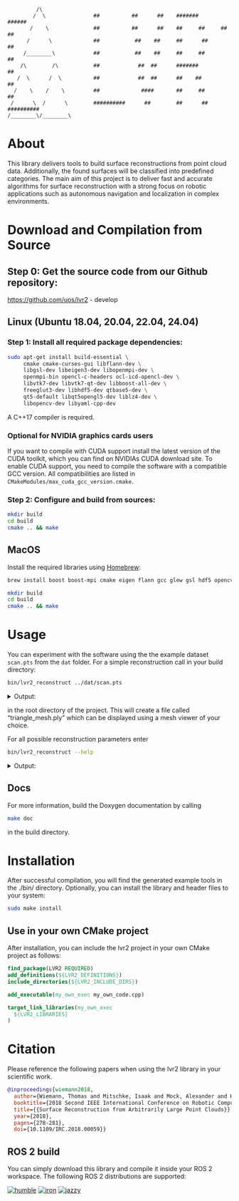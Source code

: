 ```console
         /\
        /  \               ##          ##      ##    #######         ######
       /    \              ##          ##      ##    ##     ##     ##      ##
      /      \             ##           ##    ##     ##      ##            ##
     /________\            ##           ##    ##     ##     ##            ##
    /\        /\           ##            ##  ##      #######             ##
   /  \      /  \          ##            ##  ##      ##    ##          ##
  /    \    /    \         ##             ####       ##     ##       ##
 /      \  /      \        ##########      ##        ##      ##    ##########
/________\/________\
```

# About

This library delivers tools to build surface reconstructions from point cloud
data. Additionally, the found surfaces will be classified into predefined categories. The main aim of this
project is to deliver fast and accurate algorithms for surface reconstruction with a strong focus on
robotic applications such as autonomous navigation and localization in complex environments.

# Download and Compilation from Source

## Step 0: Get the source code from our Github repository:

https://github.com/uos/lvr2 - develop

## Linux (Ubuntu 18.04, 20.04, 22.04, 24.04)

### Step 1: Install all required package dependencies: 

```bash
sudo apt-get install build-essential \
     cmake cmake-curses-gui libflann-dev \
     libgsl-dev libeigen3-dev libopenmpi-dev \
     openmpi-bin opencl-c-headers ocl-icd-opencl-dev \
     libvtk7-dev libvtk7-qt-dev libboost-all-dev \
     freeglut3-dev libhdf5-dev qtbase5-dev \
     qt5-default libqt5opengl5-dev liblz4-dev \
     libopencv-dev libyaml-cpp-dev
```

A C++17 compiler is required.

### Optional for NVIDIA graphics cards users

If you want to compile with CUDA support install the latest version of the CUDA toolkit, which you can find on NVIDIAs CUDA download site. To enable CUDA support, you need to compile the software with a compatible GCC version. All compatibilities are listed in `CMakeModules/max_cuda_gcc_version.cmake`.

### Step 2: Configure and build from sources:

```bash
mkdir build
cd build
cmake .. && make
```

## MacOS

Install the required libraries using [Homebrew](https://brew.sh):

```bash
brew install boost boost-mpi cmake eigen flann gcc glew gsl hdf5 opencv lz4 qt vtk 

mkdir build
cd build
cmake .. && make
```

# Usage

You can experiment with the software using the the example dataset `scan.pts` from the `dat` folder. For a simple
reconstruction call in your build directory:

```bash
bin/lvr2_reconstruct ../dat/scan.pts
```

<details>
<summary>Output:</summary>

```bash
         /\
        /  \               ##          ##      ##    #######         ######
       /    \              ##          ##      ##    ##     ##     ##      ##
      /      \             ##           ##    ##     ##      ##            ##
     /________\            ##           ##    ##     ##     ##            ##
    /\        /\           ##            ##  ##      #######             ##
   /  \      /  \          ##            ##  ##      ##    ##          ##
  /    \    /    \         ##             ####       ##     ##       ##
 /      \  /      \        ##########      ##        ##      ##    ##########
/________\/________\
    
##### Program options: 
##### Transform input data	: NO
##### Voxelsize 		: 10
##### Number of threads 	: 16
##### Point cloud manager 	: LVR2
##### Normal Estimation:  	: 0
##### Voxel decomposition: 	: PMC
##### Classifier:		: GREY
##### Dump classification	: NO
##### k_n 			: 10
##### k_i 			: 10
##### k_d 			: 5
##### Fill holes 		: NO
##### Remove DAs 		: NO
##### GPU normal estimation 	: OFF

[00:00:00 006] Autodetected the following attributes
[00:00:00 006] Color:     0
[00:00:00 006] Intensity: 1
[13:03:43:568][info   ] [AdaptiveKSearchSurface] Dataset statistics: 
[13:03:43:568][info   ] [AdaptiveKSearchSurface] Num points: 289252
[13:03:43:568][info   ] [AdaptiveKSearchSurface] kn, ki, kd: 10, 10, 5
[13:03:43:568][info   ] [AdaptiveKSearchSurface] BB of points: [-851.281, -79.2388, 1.35899] - [1487.27, 327.931, 808.3]
[13:03:43:580][info   ] [LVR2 Reconstruct] No flip point set, defaulting to (0,0,0) 
[13:03:43:580][info   ] [AdaptiveKSearchSurface] Initializing normal array...
[13:03:43:580][info   ] [AdaptiveKSearchSurface] Estimating 289252 Surface Normals using 16 threads ...
[13:03:43:697][info   ] [AdaptiveKSearchSurface] Interpolating 289252 Surface Normals using 16 threads ...
[13:03:43:741][info   ] [AdaptiveKSearchSurface] Copying normals...
[13:03:43:743][info   ] [LVR2 Reconstruct] Pointcloud loaded starting to reconstruct surfaces ...
[13:03:43:743][info   ] [PointsetSurface] Creating grid
[13:03:43:868][info   ] [LVR2 Reconstruct] Grid Cells: 30040
[13:03:43:915][info   ] [LVR2 Reconstruct] Reconstructed mesh (vertices, faces): 20157, 36416)
[13:03:43:937][info   ] [LVR2 Reconstruct] Saving mesh to triangle_mesh.ply.
[13:03:43:943][info   ] [LVR2 Reconstruct] Saving mesh to triangle_mesh.obj.
[13:03:44:320][info   ] [LVR2 Reconstruct] Program end.
```

</details>

in the root directory of the project. This will create a file called
“triangle_mesh.ply” which can be displayed using a mesh viewer of your choice.

For all possible reconstruction parameters enter

```bash
bin/lvr2_reconstruct --help
```

<details>
<summary>Output:</summary>

```bash
Supported options:
  -x [ --xPos ] arg (=0)                Position of the x-coordinates in the 
                                        input point data (according to screen 
                                        coordinates).
  -y [ --yPos ] arg (=1)                Position of the y-coordinates in the 
                                        input data lines (according to screen 
                                        coordinates).
  -z [ --zPos ] arg (=2)                Position of the z-coordinates in the 
                                        input data lines (according to screen 
                                        coordinates).
  --sx arg (=1)                         Scaling factor for the x coordinates.
  --sy arg (=1)                         Scaling factor for the y coordinates.
  --sz arg (=1)                         Scaling factor for the z coordinates.
  --help                                Produce help message
  --inputFile arg                       Input file name. Supported formats are 
                                        ASCII (.pts, .xyz), .ply and .h5
  --inputSchema arg                     The ScanProjectSchema to use with the 
                                        input file. Options are HDF5, HDF5V2, 
                                        RAW, HYPERLIB, EUROC, RAWPLY, SLAM6D
  --outputDirectory arg (=./)           Directory where the output files are 
                                        placed
  --outputFile arg (=triangle_mesh.ply triangle_mesh.obj )
                                        Output file name. Supported formats are
                                        ASCII (.pts, .xyz) and .ply
  -v [ --voxelsize ] arg (=10)          Voxelsize of grid used for 
                                        reconstruction.
  --noExtrusion                         Do not extend grid. Can be used  to 
                                        avoid artefacts in dense data sets but.
                                        Disabling will possibly create 
                                        additional holes in sparse data sets.
  -i [ --intersections ] arg (=-1)      Number of intersections used for 
                                        reconstruction. If other than -1, 
                                        voxelsize will calculated 
                                        automatically.
  -p [ --pcm ] arg (=LVR2)              Point cloud manager used for point 
                                        handling and normal estimation. Choose 
                                        from {FLANN, PCL, LVR2, LBVH_CUDA}.
  --nem arg (=0)                        Method for estimating point normals / 
                                        planes. 0: PCA (default), 1: RANSAC, 2:
                                        IPCA ilikebigbits, 3: IPCA exact. Make 
                                        sure the computing device is supporting
                                        the respective method.
  -d [ --decomposition ] arg (=PMC)     Defines the type of decomposition that 
                                        is used for the voxels (Standard 
                                        Marching Cubes (MC), Planar Marching 
                                        Cubes (PMC), Standard Marching Cubes 
                                        with sharp feature detection (SF), Dual
                                        Marching Cubes with an adaptive Octree 
                                        (DMC) or Tetraeder (MT) decomposition. 
                                        Choose from {MC, PMC, MT, SF}
  -o [ --optimizePlanes ]               Shift all triangle vertices of a 
                                        cluster onto their shared plane
  -c [ --clusterPlanes ]                Cluster planar regions based on normal 
                                        threshold, do not shift vertices into 
                                        regression plane.
  --cleanContours arg (=0)              Remove noise artifacts from contours. 
                                        Same values are between 2 and 4
  --planeIterations arg (=3)            Number of iterations for plane 
                                        optimization
  -f [ --fillHoles ] arg (=0)           Maximum size for hole filling
  --rda arg (=0)                        Remove dangling artifacts, i.e. remove 
                                        the clusters with less than n triangles
  --pnt arg (=0.850000024)              (Plane Normal Threshold) Normal 
                                        threshold for plane optimization. 
                                        Default 0.85 equals about 3 degrees.
  --smallRegionThreshold arg (=10)      Threshold for small region removal. If 
                                        0 nothing will be deleted.
  -w [ --writeClassificationResult ]    Write classification results to file 
                                        'clusters.clu'
  -e [ --exportPointNormals ]           Exports original point cloud data 
                                        together with normals into a single 
                                        file called 'pointnormals.ply'
  -g [ --saveGrid ]                     Writes the generated grid to a file 
                                        called 'fastgrid.grid. The result can 
                                        be rendered with qviewer.
  -s [ --saveOriginalData ]             Save the original points and the 
                                        estimated normals together with the 
                                        reconstruction into one file 
                                        ('triangle_mesh.ply')
  --scanPoseFile arg                    ASCII file containing scan positions 
                                        that can be used to flip normals
  --kd arg (=5)                         Number of normals used for distance 
                                        function evaluation
  --ki arg (=10)                        Number of normals used in the normal 
                                        interpolation process
  --kn arg (=10)                        Size of k-neighborhood used for normal 
                                        estimation
  --mp arg (=7)                         Minimum value for plane optimzation
  -t [ --retesselate ]                  Retesselate regions that are in a 
                                        regression plane. Implies 
                                        --optimizePlanes.
  --lft arg (=0.00999999978)            (Line Fusion Threshold) Threshold for 
                                        fusing line segments while tesselating.
  --generateTextures                    Generate textures during finalization.
  --texMinClusterSize arg (=100)        Minimum number of faces of a cluster to
                                        create a texture from
  --texMaxClusterSize arg (=0)          Maximum number of faces of a cluster to
                                        create a texture from (0 = no limit)
  --textureAnalysis                     Enable texture analysis features for 
                                        texture matchung.
  --texelSize arg (=1)                  Texel size that determines texture 
                                        resolution.
  --classifier arg (=GREY)              Classfier object used to color the 
                                        mesh. Possible values: GREY, SIMPSONS, 
                                        JET, HOT, HSV, SHSV, WHITE, BLACK
  -r [ --recalcNormals ]                Always estimate normals, even if given 
                                        in .ply file.
  --threads arg (=16)                   Number of threads
  --sft arg (=0.899999976)              Sharp feature threshold when using 
                                        sharp feature decomposition
  --sct arg (=0.699999988)              Sharp corner threshold when using sharp
                                        feature decomposition
  --reductionRatio arg (=0)             Percentage of faces to remove via 
                                        edge-collapse (0.0 means no reduction, 
                                        1.0 means to remove all faces which can
                                        be removed)
  --tp arg                              Path to texture pack
  --co arg                              Coefficents file for texture matching 
                                        based on statistics
  --nsc arg (=16)                       Number of colors for texture statistics
  --nccv arg (=64)                      Number of colors for texture matching 
                                        based on color information
  --ct arg (=50)                        Coherence threshold for texture 
                                        matching based on color information
  --colt arg (=3.40282347e+38)          Threshold for texture matching based on
                                        colors
  --stat arg (=3.40282347e+38)          Threshold for texture matching based on
                                        statistics
  --feat arg (=3.40282347e+38)          Threshold for texture matching based on
                                        features
  --cro                                 Use texture matching based on cross 
                                        correlation.
  --patt arg (=100)                     Threshold for pattern extraction from 
                                        textures
  --mtv arg (=3)                        Minimum number of votes to consider a 
                                        texture transformation as correct
  --vcfp                                Use color information from pointcloud 
                                        to paint vertices
  --useGPU                              GPU normal estimation
  --flipPoint arg                       Flippoint --flipPoint x y z
  -q [ --texFromImages ]                Foo Bar ............
  --scanPositionIndex arg               List of scan positions to load from a 
                                        scan project
  --minSpectralChannel arg (=0)         Minimum Spectral Channel Index for 
                                        Ranged Texture Generation
  --maxSpectralChannel arg (=0)         Maximum Spectral Channel Index for 
                                        Ranged Texture Generation
  -a [ --projectDir ] arg               Foo Bar ............
  --transformScanPosition               Transform the scan with the 
                                        scanpositions pose when using 
                                        --scanPositionIndex
  --outputMeshName arg (=default)       The name of the saved mesh
  --inputMeshName arg                   The name of the mesh to load from the 
                                        file
  --inputMeshFile arg                   The file to load the mesh from
  --reduceScan arg (=0)                 Use Octree reduction algorithm with the
                                        given gridsize when after loading the 
                                        scans
  --reduceScanMinPoints arg (=1)        The number of points an octree voxel 
                                        has to contain to be considered 
                                        occupied
```

</details>


## Docs
For more information, build the Doxygen documentation by calling
```bash
make doc
```
in the build directory.


# Installation

After successful compilation, you will find the generated example tools in the ./bin/ directory. Optionally, you can install the library and header files to your system:

```bash
sudo make install
```

## Use in your own CMake project

After installation, you can include the lvr2 project in your own CMake project as follows:

```cmake
find_package(LVR2 REQUIRED)
add_definitions(${LVR2_DEFINITIONS})
include_directories(${LVR2_INCLUDE_DIRS})

add_executable(my_own_exec my_own_code.cpp)

target_link_libraries(my_own_exec
  ${LVR2_LIBRARIES}
)
```


# Citation

Please reference the following papers when using the lvr2 library in your scientific work.

```bib
@inproceedings{wiemann2018,
  author={Wiemann, Thomas and Mitschke, Isaak and Mock, Alexander and Hertzberg, Joachim},
  booktitle={2018 Second IEEE International Conference on Robotic Computing (IRC)}, 
  title={{Surface Reconstruction from Arbitrarily Large Point Clouds}}, 
  year={2018},
  pages={278-281},
  doi={10.1109/IRC.2018.00059}}
```


## ROS 2 build

You can simply download this library and compile it inside your ROS 2 workspace. The following ROS 2 distributions are supported:

[![humble](https://github.com/uos/lvr2/actions/workflows/ros-humble.yml/badge.svg)](https://github.com/uos/lvr2/actions/workflows/ros-humble.yml) [![iron](https://github.com/uos/lvr2/actions/workflows/ros-iron.yml/badge.svg)](https://github.com/uos/lvr2/actions/workflows/ros-iron.yml) [![jazzy](https://github.com/uos/lvr2/actions/workflows/ros-jazzy.yml/badge.svg)](https://github.com/uos/lvr2/actions/workflows/ros-jazzy.yml)